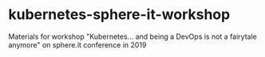 # kubernetes-sphere-it-workshop
Materials for workshop "Kubernetes… and being a DevOps is not a fairytale anymore" on sphere.it conference in 2019
